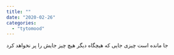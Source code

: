 ```yaml
---
title: ""
date: "2020-02-26"
categories: 
  - "tytomood"
---
```


جا مانده است چیزی جایی که هیچگاه دیگر هیچ چیز جایش را پر نخواهد کرد
